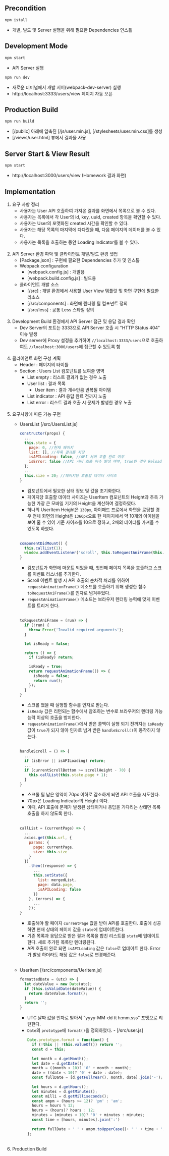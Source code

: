 ## Precondition
```
npm istall
```
* 개발, 빌드 및 Server 실행을 위해 필요한 Dependencies 인스톨

## Development Mode
```
npm start
```
* API Server 실행

```
npm run dev
```
* 새로운 터미널에서 개발 서버(webpack-dev-server) 실행
* http://localhost:3333/users/view 페이지 자동 오픈

## Production Build
```
npm run build
```
* [/public] 아래에 압축된 [/js/user.min.js], [/stylesheets/user.min.css]를 생성
* [/views/user.html] 뷰에서 결과물 사용

## Server Start & View Result
```
npm start
```
* http://localhost:3000/users/view (Homework 결과 화면)

## Implementation
1.  요구 사항 정리 
    * 사용자는 User API 호출하여 가져온 결과를 화면에서 목록으로 볼 수 있다.
    * 사용자는 목록에서 각 User의 id, key, uuid, created 항목을 확인할 수 있다.
    * 사용자는 User의 포맷화된 created 시간을 확인할 수 있다.
    * 사용자는 해당 목록의 마지막에 다다랐을 때, 다음 페이지의 데이터를 볼 수 있다.
    * 사용자는 목록을 호출하는 동안 Loading Indicator를 볼 수 있다.
    <br><br>
2.  API Server 환경 파악 및 클라이언트 개발/빌드 환경 셋업
    * [Package.json] : 구현에 필요한 Dependencies 추가 및 인스톨
    * Webpack configuration
      * [webpack.config.js] : 개발용
      * [webpack.build.config.js] : 빌드용
    * 클라이언트 개발 소스
      * [/src] : 개발 환경에서 사용할 User View 템플릿 및 화면 구현에 필요한 리소스
      * [/src/components] : 화면에 렌더링 될 컴포넌트 정의
      * [/src/less] : 공통 Less 스타일 정의
    <br><br>
3.  Development Build 환경에서 API Server 접근 및 응답 결과 확인
    * Dev Server의 포트는 3333으로 API Server 호출 시 "HTTP Status 404" 이슈 발생
    * Dev server에 Proxy 설정을 추가하여 `//localhost:3333/users`으로 호출하여도 `//localhost:3000/users`에 접근할 수 있도록 함
    <br><br>
4.  클라이언트 화면 구성 계획
    * Header : 페이지의 타이틀
    * Section : Users List 컴포넌트를 보여줄 영역
        * List empty : 리스트 결과가 없는 경우 노출
        * User list : 결과 목록
          * User item : 결과 개수만큼 반복될 아이템
        * List indicator : API 응답 완료 전까지 노출
        * List error : 리스트 결과 호출 시 문제가 발생한 경우 노출
    <br><br>
5.  요구사항에 따른 기능 구현
    * UsersList [/src/UsersList.js]
      ```javascript
      constructor(props) {
        ...
        this.state = {
          page: 0, //현재 페이지
          list: [], //목록 결과를 저장
          isAPILoading: false, //API 서버 호출 완료 여부
          isError: false //API 서버 호출 이슈 발생 여부, true인 경우 Reload 할 수 있도록 버튼을 추가 
        };
        ...
        this.size = 20; //페이지당 호출할 데이터 사이즈
      }
      ```
      * 컴포넌트에서 필요한 상태 정보 및 값을 초기화한다.
      * 페이지당 호출할 데이터 사이즈는 UserItem 컴포넌트의 Height과 추측 가능한 가장 큰 모바일 기기의 Height을 계산하여 결정하였다.
      * 하나의 UserItem Height은 `130px`, 아이패드 프로에서 화면을 로딩할 경우 전체 화면의 Height은 `1366px`으로 한 페이지에서 약 10개의 아이템을 보여 줄 수 있어 기준 사이즈를 10으로 정하고, 2배의 데이터를 가져올 수 있도록 하였다.
      <br><br>
      
      ```javascript
      componentDidMount() {
        this.callList(1);
        window.addEventListener('scroll', this.toRequestAniFrame(this.handleScroll));
      }
      ```
      * 컴포넌트가 화면에 마운트 되었을 때, 첫번째 페이지 목록을 호출하고 스크롤 이벤트 리스너를 추가한다.
      * Scroll 이벤트 발생 시 API 호출의 순차적 처리를 위하여 `requestAnimationFrame()` 메소드를 호출하기 위해 생성한 함수 `toRequestAniFrame()`를 인자로 넘겨주었다.
      * `requestAnimationFrame()` 메소드는 브라우저 렌더링 능력에 맞게 이벤트를 트리거 한다.
      <br><br>
      ```javascript
      toRequestAniFrame = (run) => {
        if (!run) {
          throw Error('Invalid required arguments');
        }
    
        let isReady = false;
    
        return () => {
          if (isReady) return;
    
          isReady = true;
          return requestAnimationFrame(() => {
            isReady = false;
            return run();
          });
        }
      }
      ```
      * 스크롤 했을 때 실행할 함수를 인자로 받는다.
      * `isReady` 값은 리턴되는 함수에서 참조하는 변수로 브라우저의 렌더링 가능 능력 이상의 호출을 방지한다.
      * `requestAnimationFrame()`에서 받은 콜백이 실행 되기 전까지는 `isReady` 값이 `true`가 되지 않아 인자로 넘겨 받은 `handleScroll()`이 동작하지 않는다.
      <br><br>
      ```javascript
      handleScroll = () => {
        ...
        if (isError || isAPILoading) return;
        ...
        if (currentScrollBottom >= scrollHeight - 70) {
          this.callList(this.state.page + 1);
        }
      }
      ```
      * 스크롤 될 남은 영역이 70px 이하로 감소하게 되면 API 호출을 시도한다.
      * 70px은 Loading Indicator의 Height 이다.
      * 이때, API 호출에 문제가 발생된 상태이거나 응답을 기다리는 상태면 목록 호출을 하지 않도록 한다.
      <br><br>

      ```javascript
      callList = (currentPage) => {
        ...
        axios.get(this.url, {
          params: {
            page: currentPage,
            size: this.size
          }
        })
          .then((response) => {
            ...
            this.setState({
              list: mergedList,
              page: data.page,
              isAPILoading: false
            })
          }, (errors) => {
            ...
          });
      }
      ```
      * 호출해야 할 페이지 `currentPage` 값을 받아 API를 호출한다. 호출에 성공하면 현재 상태의 페이지 값을 `state`에 업데이트한다.
      * 기존 목록과 응답으로 받은 결과 목록을 합친 리스트를 `state`에 업데이트 한다. 새로 추가된 목록만 렌더링된다.
      * API 호출이 완료 되면 `isAPILoading` 값은 `false`로 업데이트 한다. Error가 발생 하더라도 해당 값은 `false`로 변경해준다. 
      <br><br>
      
    * UserItem [/src/components/UerItem.js]
      ```javascript
      formattedDate = (utc) => {
        let dateValue = new Date(utc);
        if (this.isValidDate(dateValue)) {
          return dateValue.format();
        }
        return '';
      }
      ```
      * UTC 날짜 값을 인자로 받아서 "yyyy-MM-dd tt h:mm.sss" 포맷으로 리턴한다.
      * `Date`의 `prototype`에 `format()`을 정의하였다. - [/src/user.js]
        ```javascript
        Date.prototype.format = function() {
          if (!this || !this.valueOf()) return '';
          const d = this;
          
          let month = d.getMonth();
          let date = d.getDate();
          month = ((month < 10)? '0' + month : month);
          date = ((date < 10)? '0' + date : date);
          const fullDate = [d.getFullYear(), month, date].join('-');
          
          let hours = d.getHours();
          let minutes = d.getMinutes();
          const milli = d.getMilliseconds();
          const ampm = (hours >= 12)? 'pm' : 'am';
          hours = hours % 12;
          hours = (hours)? hours : 12;
          minutes = (minutes < 10)? '0' + minutes : minutes;
          const time = [hours, minutes].join(':')
          
          return fullDate + ' ' + ampm.toUpperCase()+ ' ' + time + '.' + milli;
        };
        ```
    <br>
6. Production Build
